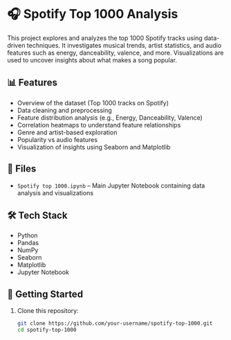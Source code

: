 # 🎧 Spotify Top 1000 Analysis

This project explores and analyzes the top 1000 Spotify tracks using data-driven techniques. It investigates musical trends, artist statistics, and audio features such as energy, danceability, valence, and more. Visualizations are used to uncover insights about what makes a song popular.

## 📊 Features

- Overview of the dataset (Top 1000 tracks on Spotify)
- Data cleaning and preprocessing
- Feature distribution analysis (e.g., Energy, Danceability, Valence)
- Correlation heatmaps to understand feature relationships
- Genre and artist-based exploration
- Popularity vs audio features
- Visualization of insights using Seaborn and Matplotlib

## 📁 Files

- `Spotify top 1000.ipynb` – Main Jupyter Notebook containing data analysis and visualizations

## 🛠️ Tech Stack

- Python
- Pandas
- NumPy
- Seaborn
- Matplotlib
- Jupyter Notebook

## 🚀 Getting Started

1. Clone this repository:
   ```bash
   git clone https://github.com/your-username/spotify-top-1000.git
   cd spotify-top-1000
